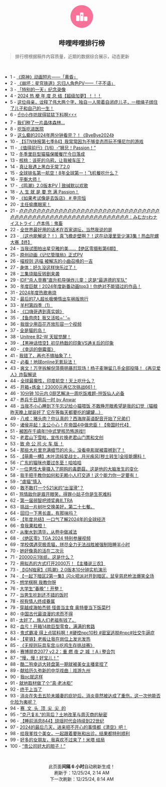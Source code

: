 <div align="center">
    <img src="./assets/icon_rank.png" alt="logo" />
    <h2>哔哩哔哩排行榜</h>
</div>

> 排行榜根据稿件内容质量，近期的数据综合展示，动态更新

<br />

<ul><li><span>1 - <a href=https://www.bilibili.com/BV1mtCNY3EiH target=_blank>《原神》动画短片——「黄昏」</a></span></li><li><span>2 - <a href=https://www.bilibili.com/BV13XCGYMEK8 target=_blank>《崩坏：星穹铁道》忘归人角色PV——「子不语」</a></span></li><li><span>3 - <a href=https://www.bilibili.com/BV13RC5YyEuA target=_blank>「特别的一天」纪念录像</a></span></li><li><span>4 - <a href=https://www.bilibili.com/BV1ozkSYmEpx target=_blank>2024&nbsp;热&nbsp;梗&nbsp;年&nbsp;度&nbsp;总&nbsp;结【超级加更】！！！</a></span></li><li><span>5 - <a href=https://www.bilibili.com/BV1UXkmYcEus target=_blank>这位母亲，诠释了伟大两个字，独自一人带着自闭症儿子，一根绳子绑住了儿子和自己的一生！</a></span></li><li><span>6 - <a href=https://www.bilibili.com/BV1RfkvYBEnp target=_blank>☝🤓小作坊就得猛猛下料啊⚡⚡⚡</a></span></li><li><span>7 - <a href=https://www.bilibili.com/BV1xpCGYZEd3 target=_blank>我们种了一片晶体森林...</a></span></li><li><span>8 - <a href=https://www.bilibili.com/BV1WTktYcE9m target=_blank>吃饭吃进医院</a></span></li><li><span>9 - <a href=https://www.bilibili.com/BV1kxksYnEyp target=_blank>这么癫的2024年两分钟看完？！《ByeBye2024》</a></span></li><li><span>10 - <a href=https://www.bilibili.com/BV1cSkqYWEWa target=_blank>【STN快报第七季84】我常常因为不够变态而玩不懂尼尔的游戏</a></span></li><li><span>11 - <a href=https://www.bilibili.com/BV1mpkhY2EnK target=_blank>《值得前行》(1/6)&nbsp;&nbsp;-“狮兄！Passion！”</a></span></li><li><span>12 - <a href=https://www.bilibili.com/BV1DLkbYCEvt target=_blank>冬季里巨型猫猫保暖餐厅今日落成</a></span></li><li><span>13 - <a href=https://www.bilibili.com/BV1TgkCY5EVK target=_blank>核桃：该死的乌鸦，让我被车压？</a></span></li><li><span>14 - <a href=https://www.bilibili.com/BV1iok2YzEM2 target=_blank>真让我遇上黑白无常了2.0</a></span></li><li><span>15 - <a href=https://www.bilibili.com/BV1ndkDYdEhk target=_blank>全球排名第一航空！8年全球第一！飞机餐吃什么？</a></span></li><li><span>16 - <a href=https://www.bilibili.com/BV1f8k1YMERG target=_blank>平衡大师！</a></span></li><li><span>17 - <a href=https://www.bilibili.com/BV1d6kmYuEox target=_blank>《鸣潮》2.0版本PV&nbsp;|&nbsp;致缄默以欢歌</a></span></li><li><span>18 - <a href=https://www.bilibili.com/BV13kCKYDEqB target=_blank>人&nbsp;生&nbsp;就&nbsp;是&nbsp;要&nbsp;充&nbsp;满&nbsp;Passion！</a></span></li><li><span>19 - <a href=https://www.bilibili.com/BV1ChkbYYEyn target=_blank>《如果考试像是去饭店》&nbsp;#&nbsp;李宗恒</a></span></li><li><span>20 - <a href=https://www.bilibili.com/BV1oLkqY1E95 target=_blank>主任偷鹰眼家！</a></span></li><li><span>21 - <a href=https://www.bilibili.com/BV1ofk2YMETx target=_blank>卢卢卢卢卢卢卢卢卢卢卢卢卢卢卢卢卢卢卢卢卢卢卢卢卢卢卢卢卢卢卢卢卢卢卢卢卢卢卢卢卢卢卢卢卢卢卢卢卢卢卢卢卢卢卢卢卢卢卢￤みむかｩわナイストライ￤卢本伟￤鬼畜</a></span></li><li><span>22 - <a href=https://www.bilibili.com/BV1qDkYYKETZ target=_blank>全世界最好用的话术在百家讲坛，当然我说的是</a></span></li><li><span>23 - <a href=https://www.bilibili.com/BV12okmYtEzw target=_blank>（这也能解说？！）真飞檐走壁啊？！这在动漫里至少演3集！热血陀螺大赛【终】</a></span></li><li><span>24 - <a href=https://www.bilibili.com/BV1YckiYTEWf target=_blank>当我试图拍出星见雅的美……【绝区零摄影第6期】</a></span></li><li><span>25 - <a href=https://www.bilibili.com/BV1kekbYhEpd target=_blank>原创动画《记忆管理局》正式PV</a></span></li><li><span>26 - <a href=https://www.bilibili.com/BV18GkBYqEzK target=_blank>喵规则&nbsp;迅喵&nbsp;被解冻的小曲召唤的一吉</a></span></li><li><span>27 - <a href=https://www.bilibili.com/BV1NjkmYdEfi target=_blank>身体：好久没这样快乐过了！</a></span></li><li><span>28 - <a href=https://www.bilibili.com/BV1rSkqYpE8L target=_blank>三集烧脑反转剧来袭</a></span></li><li><span>29 - <a href=https://www.bilibili.com/BV1qfktYxEXB target=_blank>IDF“杀人竞赛”直升机导弹炸儿童：这是“最道德的军队”</a></span></li><li><span>30 - <a href=https://www.bilibili.com/BV1HWkiYHEYg target=_blank>年度巨献！2024年度新番动画top3！你绝对不能错过的作品！</a></span></li><li><span>31 - <a href=https://www.bilibili.com/BV1HMktY8Ehi target=_blank>2024年度热歌串烧</a></span></li><li><span>32 - <a href=https://www.bilibili.com/BV1bLkSYNEi5 target=_blank>最后的7人超长极懒惰出车祸版旅行</a></span></li><li><span>33 - <a href=https://www.bilibili.com/BV12SkuYUEz9 target=_blank>羊村第四季（1）</a></span></li><li><span>34 - <a href=https://www.bilibili.com/BV17xCKYaEkq target=_blank>《口嗨哥遇到真实姐》</a></span></li><li><span>35 - <a href=https://www.bilibili.com/BV1W2ktYeEKj target=_blank>【鱼肉肉】我又活啦⌯&#39;&nbsp;&#39;⌯</a></span></li><li><span>36 - <a href=https://www.bilibili.com/BV1Q4kAYgER6 target=_blank>我很少用百花齐放形容一个视频</a></span></li><li><span>37 - <a href=https://www.bilibili.com/BV1NJksYxEGg target=_blank>全是猫的岛！</a></span></li><li><span>38 - <a href=https://www.bilibili.com/BV17rCGY1Ebe target=_blank>Unitree&nbsp;B2-W&nbsp;天赋觉醒！</a></span></li><li><span>39 - <a href=https://www.bilibili.com/BV1Axk4YFE5n target=_blank>【黑神话悟空】初见杨戬的印象VS通关后的印象</a></span></li><li><span>40 - <a href=https://www.bilibili.com/BV1aqqdY1EVQ target=_blank>《幸运的倒霉蛋》</a></span></li><li><span>41 - <a href=https://www.bilibili.com/BV1n5ktYxEBx target=_blank>我错了，再也不搞抽象了！</a></span></li><li><span>42 - <a href=https://www.bilibili.com/BV1ApkmYQEXc target=_blank>必看！地球online无氪玩法！</a></span></li><li><span>43 - <a href=https://www.bilibili.com/BV1khkbYYETH target=_blank>爽文！万字拆解倪萍蔡明暴怼现场！杨子麦琳留几手全部投降！《再见爱人》炸裂解说</a></span></li><li><span>44 - <a href=https://www.bilibili.com/BV1odkxYUE7Q target=_blank>全球最魔性，印度航空！天上吃什么？</a></span></li><li><span>45 - <a href=https://www.bilibili.com/BV1eFkmYqEFJ target=_blank>开箱+炼金！23000元再亿次挑战661！</a></span></li><li><span>46 - <a href=https://www.bilibili.com/BV1QLqaYkERq target=_blank>10分钟&nbsp;10元内&nbsp;0厨艺解决一周吃饭难题-拌饭仙人必备</a></span></li><li><span>47 - <a href=https://www.bilibili.com/BV1wVCVY9EsN target=_blank>养兵千日用兵一时&nbsp;by&nbsp;Anwar</a></span></li><li><span>48 - <a href=https://www.bilibili.com/BV19pkvYAEu7 target=_blank>当我不小心睡到下午忘记给小猫喂饭&nbsp;不敢睁开眼希望是我的幻觉（猫粮昨天晚上就装好了&nbsp;它在等每天都要吃的罐罐…）</a></span></li><li><span>49 - <a href=https://www.bilibili.com/BV1D2k1Y4E6y target=_blank>八戒：猪头肉？你认真的？西海岸英语配音开始了兄弟们</a></span></li><li><span>50 - <a href=https://www.bilibili.com/BV1wNkqYWEXj target=_blank>诸侯并起！主公小心！在帝国4中做忠臣！【帝国时代4】</a></span></li><li><span>51 - <a href=https://www.bilibili.com/BV1skkUYoEvv target=_blank>被困在千禧年!!中式梦核恐怖游戏!!</a></span></li><li><span>52 - <a href=https://www.bilibili.com/BV1cuC3YUEh9 target=_blank>老君山下雪啦，宣传片换老君山门票和文创</a></span></li><li><span>53 - <a href=https://www.bilibili.com/BV1qmkhY8EHY target=_blank>致&nbsp;命&nbsp;公&nbsp;司&nbsp;火&nbsp;车&nbsp;版&nbsp;！</a></span></li><li><span>54 - <a href=https://www.bilibili.com/BV1CSktYaE5h target=_blank>那些大片里充满细节的片头，没看电影就被震撼到了！</a></span></li><li><span>55 - <a href=https://www.bilibili.com/BV1dnkqYGETg target=_blank>【萌黄一槽】木叶流纯爱战士，月光疾风[秽土转生]全技能爆料！</a></span></li><li><span>56 - <a href=https://www.bilibili.com/BV1PUktYAE4y target=_blank>广东的猫咪也要过冬至！哈哈哈</a></span></li><li><span>57 - <a href=https://www.bilibili.com/BV1jtk8YsEFa target=_blank>一位男性大量摄入了网购的毒蘑菇，这是他的大脑发生的变化</a></span></li><li><span>58 - <a href=https://www.bilibili.com/BV1RWkqYgEpM target=_blank>我手把手教你如何和无赖小人打交道！这个能力你一定要有！</a></span></li><li><span>59 - <a href=https://www.bilibili.com/BV1jbCKY8EzQ target=_blank>“虐猫”慎入</a></span></li><li><span>60 - <a href=https://www.bilibili.com/BV1V8ktYLE85 target=_blank>敢不敢打一个521米的“出溜滑”？</a></span></li><li><span>61 - <a href=https://www.bilibili.com/BV1PdkeYQE8B target=_blank>骂情敌你是眉开眼笑，得罪小姑子你是生死难料</a></span></li><li><span>62 - <a href=https://www.bilibili.com/BV12bCNY6Efc target=_blank>第一届弱智吧颁奖典礼TRA</a></span></li><li><span>63 - <a href=https://www.bilibili.com/BV1obkuYAEyQ target=_blank>挑战一片树叶交换美好，第二十七餐。</a></span></li><li><span>64 - <a href=https://www.bilibili.com/BV1bqktY6Efo target=_blank>回归一下黑长直，有那味吗？</a></span></li><li><span>65 - <a href=https://www.bilibili.com/BV1ttk9YkEVx target=_blank>【年度总结】一口气了解2024年的全球经济</a></span></li><li><span>66 - <a href=https://www.bilibili.com/BV11PkDYhE3J target=_blank>食我果粒橙！</a></span></li><li><span>67 - <a href=https://www.bilibili.com/BV1WWkiYHEKQ target=_blank>从衡水到清华，从卷中做减法</a></span></li><li><span>68 - <a href=https://www.bilibili.com/BV1UMqdYvENF target=_blank>《绝区零》TGA&nbsp;2024&nbsp;特别参展视频</a></span></li><li><span>69 - <a href=https://www.bilibili.com/BV19KkbYSEUW target=_blank>学校偶遇究极乖猫，拼尽全力无法战胜被强制陪睡半小时</a></span></li><li><span>70 - <a href=https://www.bilibili.com/BV15jkYY8EL3 target=_blank>她好像真的活在二次元</a></span></li><li><span>71 - <a href=https://www.bilibili.com/BV1SVk4YTEva target=_blank>20000元1张纸，这是什么？</a></span></li><li><span>72 - <a href=https://www.bilibili.com/BV1cNkvY1EU2 target=_blank>用拟态的方式打开2000万！【主播说三农】</a></span></li><li><span>73 - <a href=https://www.bilibili.com/BV1hEkgYfEuu target=_blank>【IGN独家】《鸣潮》2.0版本10分钟实机演示</a></span></li><li><span>74 - <a href=https://www.bilibili.com/BV1vFkPYmEL4 target=_blank>【一起下暗区2第一集】闪火把派对开到暗区，鼠皇慈悲枪法爆笑全场</a></span></li><li><span>75 - <a href=https://www.bilibili.com/BV1EYCgYVESG target=_blank>想学棋啊&nbsp;我教你呀</a></span></li><li><span>76 - <a href=https://www.bilibili.com/BV1XukbYmE3R target=_blank>大学生“春晚”！开整！</a></span></li><li><span>77 - <a href=https://www.bilibili.com/BV1chCgY1Evt target=_blank>当男生吃到还不错的饭时</a></span></li><li><span>78 - <a href=https://www.bilibili.com/BV1NkktYTEC5 target=_blank>祝有情人终成眷属</a></span></li><li><span>79 - <a href=https://www.bilibili.com/BV1D2k1Y4Evc target=_blank>穿越成海帕杰顿&nbsp;怪兽当主食&nbsp;奥特曼当下饭菜P1</a></span></li><li><span>80 - <a href=https://www.bilibili.com/BV1FQkxYpETL target=_blank>中国古代最浪漫的求而不得</a></span></li><li><span>81 - <a href=https://www.bilibili.com/BV1zYksY1Ewq target=_blank>太好了，族人们老祖有钱了，</a></span></li><li><span>82 - <a href=https://www.bilibili.com/BV15fkyY8ELh target=_blank>血亏！开箱14款巨型零食，满满的套路</a></span></li><li><span>83 - <a href=https://www.bilibili.com/BV1f5kqYjEbX target=_blank>鬼式霸凌&nbsp;得上点猛料啊！#硬控npc10秒&nbsp;#密室逃脱#npc#社交牛逼症</a></span></li><li><span>84 - <a href=https://www.bilibili.com/BV1NwkqYxEJi target=_blank>【星铁】老板让我在岗位上发光发热</a></span></li><li><span>85 - <a href=https://www.bilibili.com/BV1XmksYKEcF target=_blank>《无规则玩具车宫斗吃鸡生存挑战赛》</a></span></li><li><span>86 - <a href=https://www.bilibili.com/BV1wok8YvEN6 target=_blank>赛博朋克2077&nbsp;v2.2：重&nbsp;燃&nbsp;夜&nbsp;之&nbsp;城&nbsp;！A&nbsp;i&nbsp;整合包</a></span></li><li><span>87 - <a href=https://www.bilibili.com/BV16DC3YSEo1 target=_blank>“慢，慢！好宝儿！”</a></span></li><li><span>88 - <a href=https://www.bilibili.com/BV136ifY7EWa target=_blank>酷二狗幸运大转盘第一期就被美女主播拿捏了</a></span></li><li><span>89 - <a href=https://www.bilibili.com/BV1HWkwYWETx target=_blank>献给历久弥新的中华戏曲｜戏游九州</a></span></li><li><span>90 - <a href=https://www.bilibili.com/BV1gyCKYJEVL target=_blank>我oc就这样</a></span></li><li><span>91 - <a href=https://www.bilibili.com/BV1BfkqYjETy target=_blank>就地取材做了个“真·老冰柜”</a></span></li><li><span>92 - <a href=https://www.bilibili.com/BV1C9k8YqEQy target=_blank>终于上当了</a></span></li><li><span>93 - <a href=https://www.bilibili.com/BV19wk4YyESK target=_blank>消炎在失去五阶未婚妻的庇护后，消炎竟然被达成了重伤，这一次他能否化险为夷呢？</a></span></li><li><span>94 - <a href=https://www.bilibili.com/BV1RKkbYSE13 target=_blank>赛&nbsp;&nbsp;文&nbsp;&nbsp;头&nbsp;&nbsp;顶&nbsp;&nbsp;尖&nbsp;&nbsp;尖&nbsp;&nbsp;的</a></span></li><li><span>95 - <a href=https://www.bilibili.com/BV1NTktYwETs target=_blank>”克己复礼“的背后？土地改革与周灭商的秘密</a></span></li><li><span>96 - <a href=https://www.bilibili.com/BV1f5kqYjEAe target=_blank>【睡前消息844】琼瑶时代会持续到22世纪</a></span></li><li><span>97 - <a href=https://www.bilibili.com/BV1BDk2YCEXA target=_blank>2024的最后几天，进来把不开心的事情都《清空》吧！</a></span></li><li><span>98 - <a href=https://www.bilibili.com/BV13wk1YtEb6 target=_blank>给我爹找个美女，一起跟着要账和出诊，结果都特别顺利</a></span></li><li><span>99 - <a href=https://www.bilibili.com/BV1CCkqY4EuH target=_blank>好多的女朋友，我喜欢不过来了！米塔&nbsp;结局</a></span></li><li><span>100 - <a href=https://www.bilibili.com/BV1n4kiYJED9 target=_blank>“贵公司好大的胆子！”</a></span></li></ul>

<br />

<p align=center>此页面<strong>间隔 6 小时</strong>自动刷新生成！<br>刷新于：12/25/24, 2:14 AM<br>下一次刷新：12/25/24, 8:14 AM</p>
